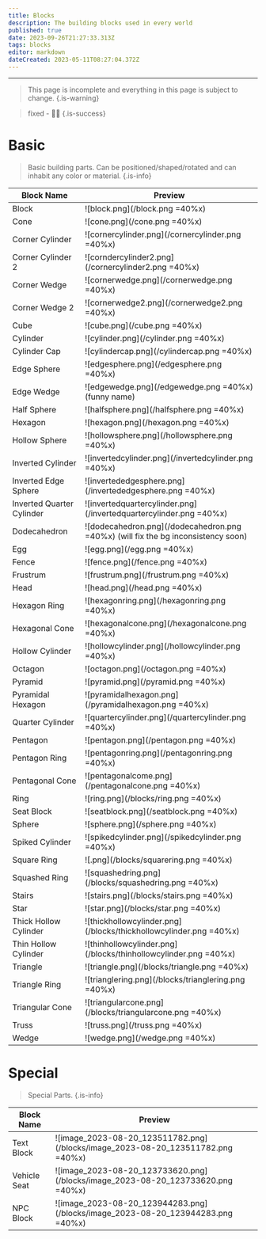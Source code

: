```yaml
---
title: Blocks
description: The building blocks used in every world
published: true
date: 2023-09-26T21:27:33.313Z
tags: blocks
editor: markdown
dateCreated: 2023-05-11T08:27:04.372Z
---
```


---
> This page is incomplete and everything in this page is subject to change.
{.is-warning}

> fixed - 🔨🧅
{.is-success}

# <i class="fa-regular fa-cube"></i> Basic

> Basic building parts. Can be positioned/shaped/rotated and can inhabit any color or material.
{.is-info}

| Block Name | Preview |
|-----|---------|
| Block | ![block.png](/block.png =40%x) |
| Cone | ![cone.png](/cone.png =40%x) |
| Corner Cylinder | ![cornercylinder.png](/cornercylinder.png =40%x) |
| Corner Cylinder 2 | ![corndercylinder2.png](/cornercylinder2.png =40%x) |
| Corner Wedge | ![cornerwedge.png](/cornerwedge.png =40%x) |
| Corner Wedge 2 | ![cornerwedge2.png](/cornerwedge2.png =40%x) |
| Cube | ![cube.png](/cube.png =40%x) |
| Cylinder | ![cylinder.png](/cylinder.png =40%x) |
| Cylinder Cap | ![cylindercap.png](/cylindercap.png =40%x) |
| Edge Sphere | ![edgesphere.png](/edgesphere.png =40%x) |
| Edge Wedge | ![edgewedge.png](/edgewedge.png =40%x) (funny name) |
| Half Sphere | ![halfsphere.png](/halfsphere.png =40%x) |
| Hexagon | ![hexagon.png](/hexagon.png =40%x) |
| Hollow Sphere | ![hollowsphere.png](/hollowsphere.png =40%x) |
| Inverted Cylinder | ![invertedcylinder.png](/invertedcylinder.png =40%x) |
| Inverted Edge Sphere | ![invertededgesphere.png](/invertededgesphere.png =40%x) |
| Inverted Quarter Cylinder | ![invertedquartercylinder.png](/invertedquartercylinder.png =40%x) |
| Dodecahedron | ![dodecahedron.png](/dodecahedron.png =40%x) (will fix the bg inconsistency soon)| 
| Egg | ![egg.png](/egg.png =40%x) |
| Fence | ![fence.png](/fence.png =40%x) |
| Frustrum | ![frustrum.png](/frustrum.png =40%x) |
| Head | ![head.png](/head.png =40%x) |
| Hexagon Ring | ![hexagonring.png](/hexagonring.png =40%x) |
| Hexagonal Cone | ![hexagonalcone.png](/hexagonalcone.png =40%x) |
| Hollow Cylinder | ![hollowcylinder.png](/hollowcylinder.png =40%x) |
| Octagon | ![octagon.png](/octagon.png =40%x) |
| Pyramid | ![pyramid.png](/pyramid.png =40%x) |
| Pyramidal Hexagon | ![pyramidalhexagon.png](/pyramidalhexagon.png =40%x) |
| Quarter Cylinder | ![quartercylinder.png](/quartercylinder.png =40%x) |
| Pentagon | ![pentagon.png](/pentagon.png =40%x) |
| Pentagon Ring | ![pentagonring.png](/pentagonring.png =40%x) |
| Pentagonal Cone | ![pentagonalcome.png](/pentagonalcone.png =40%x) |
| Ring | ![ring.png](/blocks/ring.png =40%x) |
| Seat Block | ![seatblock.png](/seatblock.png =40%x) |
| Sphere | ![sphere.png](/sphere.png =40%x) |
| Spiked Cylinder | ![spikedcylinder.png](/spikedcylinder.png =40%x) |
| Square Ring | ![.png](/blocks/squarering.png =40%x) |
| Squashed Ring | ![squashedring.png](/blocks/squashedring.png =40%x) |
| Stairs | ![stairs.png](/blocks/stairs.png =40%x) |
| Star | ![star.png](/blocks/star.png =40%x) |
| Thick Hollow Cylinder | ![thickhollowcylinder.png](/blocks/thickhollowcylinder.png =40%x) |
| Thin Hollow Cylinder | ![thinhollowcylinder.png](/blocks/thinhollowcylinder.png =40%x) |
| Triangle | ![triangle.png](/blocks/triangle.png =40%x) |
| Triangle Ring | ![trianglering.png](/blocks/trianglering.png =40%x) |
| Triangular Cone | ![triangularcone.png](/blocks/triangularcone.png =40%x) |
| Truss | ![truss.png](/truss.png =40%x) |
| Wedge | ![wedge.png](/wedge.png =40%x) |

# <i class="fa-regular fa-wand-magic-sparkles"></i> Special

> Special Parts.
{.is-info}

| Block Name | Preview |
|-----|---------|
| Text Block | ![image_2023-08-20_123511782.png](/blocks/image_2023-08-20_123511782.png =40%x) |
| Vehicle Seat | ![image_2023-08-20_123733620.png](/blocks/image_2023-08-20_123733620.png =40%x) |
| NPC Block | ![image_2023-08-20_123944283.png](/blocks/image_2023-08-20_123944283.png =40%x) |
